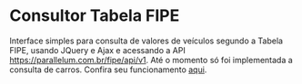 # Consultor Tabela FIPE
Interface simples para consulta de valores de veículos segundo a Tabela FIPE, usando JQuery e Ajax e acessando a API https://parallelum.com.br/fipe/api/v1.
Até o momento só foi implementada a consulta de carros.
Confira seu funcionamento [aqui](https://ojuaracaio.github.io/ConsultorFIPE/).
